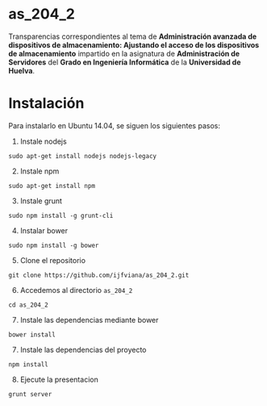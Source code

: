 as_204_2
========

Transparencias correspondientes al tema de  **Administración avanzada de dispositivos de almacenamiento: Ajustando el acceso de los dispositivos de almacenamiento** impartido en la asignatura de **Administración de Servidores** del **Grado en Ingeniería Informática** de la **Universidad de Huelva**.


Instalación
===========

Para instalarlo en Ubuntu 14.04, se siguen los siguientes pasos:

1. Instale nodejs

```
sudo apt-get install nodejs nodejs-legacy
```

2. Instale npm

```
sudo apt-get install npm
```

3. Instale grunt

```
sudo npm install -g grunt-cli
```

4. Instalar bower

```
sudo npm install -g bower
```

5. Clone el repositorio

```
git clone https://github.com/ijfviana/as_204_2.git
```

6. Accedemos al directorio `as_204_2`

```
cd as_204_2
```

7. Instale las dependencias mediante bower

```
bower install
```

7. Instale las dependencias del proyecto
```
npm install
```
8. Ejecute la presentacion
```
grunt server
```
